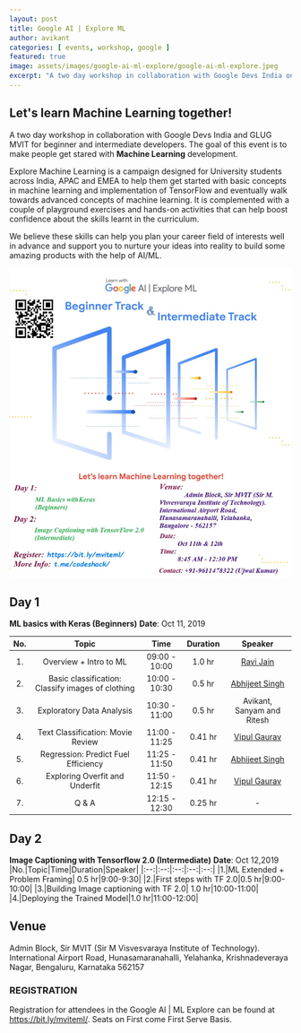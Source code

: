 ```yaml
---
layout: post
title: Google AI | Explore ML
author: avikant
categories: [ events, workshop, google ]
featured: true
image: assets/images/google-ai-ml-explore/google-ai-ml-explore.jpeg
excerpt: "A two day workshop in collaboration with Google Devs India on AI Development."
---
```

## Let's learn Machine Learning together!
A two day workshop in collaboration with Google Devs India and GLUG MVIT for beginner and intermediate developers.
The goal of this event is to make people get stared with **Machine Learning** development.

Explore Machine Learning is a campaign designed for University students across India, APAC and EMEA to help them get started with basic concepts in machine learning and implementation of TensorFlow and eventually walk towards advanced concepts of machine learning. It is complemented with a couple of playground exercises and hands-on activities that can help boost confidence about the skills learnt in the curriculum.

We believe these skills can help you plan your career field of interests well in advance and support you to nurture your ideas into reality to build some amazing products with the help of
AI/ML.

<!-- ![](/assets/images/mozilla/mozilla-india-dark.jpg)

We're proud to announce [Mozilla](https://www.mozilla.org/) as the official sponsor for the event, and Ms. [Shina Dhingra](https://reps.mozilla.org/u/shina_dhingra/) from the Mozilla Reps community as a technical mentor for the event. -->

![](/assets/images/google-ai-ml-explore/google-ai-ml-explore2.jpeg)


## Day 1
**ML basics with Keras (Beginners)**
**Date**: Oct 11, 2019

|No.|Topic|Time|Duration|Speaker|
|:--:|:--:|:--:|:--:|:--:|
|1.|Overview + Intro to ML|09:00 - 10:00| 1.0 hr| [Ravi Jain](https://www.linkedin.com/in/ravi-jain-59941116a/)|
|2.|Basic classification: Classify images of clothing|10:00 - 10:30|0.5 hr|[Abhijeet Singh](https://www.absingh.com/)|
|3.|Exploratory Data Analysis|10:30 - 11:00|0.5 hr| Avikant, Sanyam and Ritesh|
|4.|Text Classification: Movie Review|11:00 - 11:25|0.41 hr|[Vipul Gaurav](https://www.linkedin.com/in/vipul-gaurav/)|
|5.|Regression: Predict Fuel Efficiency|11:25 - 11:50|0.41 hr|[Abhijeet Singh](https://www.absingh.com/)|
|6.|Exploring Overfit and Underfit|11:50 - 12:15|0.41 hr |[Vipul Gaurav](https://www.linkedin.com/in/vipul-gaurav/)|
|7.|Q & A|12:15 - 12:30|0.25 hr|-|


## Day 2
**Image Captioning with Tensorflow 2.0 (Intermediate)**
**Date**: Oct 12,2019
|No.|Topic|Time|Duration|Speaker|
|:--:|:--:|:--:|:--:|:--:|
|1.|ML Extended + Problem Framing| 0.5 hr|9:00-9:30|
|2.|First steps with TF 2.0|0.5 hr|9:00-10:00|
|3.|Building Image captioning with TF 2.0| 1.0 hr|10:00-11:00|
|4.|Deploying the Trained Model|1.0 hr|11:00-12:00|

## Venue
Admin Block, Sir MVIT (Sir M Visvesvaraya Institute of Technology).
International Airport Road, Hunasamaranahalli, Yelahanka, Krishnadeveraya Nagar, Bengaluru, Karnataka 562157


<!-- #### Note

* Virtual Registration: The registration is just for the official purpose and all the decisions regarding mentors, prizes and goodies will be based on this registration.
* Final Registration is compulsory for all the candidates. Link of which will be shared later.
* All the final timings of the day for online submission and receiving confirmation is by 12 midnight. -->



### REGISTRATION
Registration for attendees in the Google AI | ML Explore can be found at <https://bit.ly/mviteml/>.
Seats on First come First Serve Basis.
